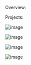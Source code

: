 Overview:


Projects:

![image](https://github.com/user-attachments/assets/fac02fc7-7b85-45a8-9315-2896d56cb5f9)


![image](https://github.com/user-attachments/assets/f5fa4a9d-c9e3-4572-827e-b44ca016c23c)


![image](https://github.com/user-attachments/assets/cf70c93d-38da-44e1-b2a2-ee356730e347)


![image](https://github.com/user-attachments/assets/9947c5d5-5269-4204-aa9b-a0feddfc3f8d)
